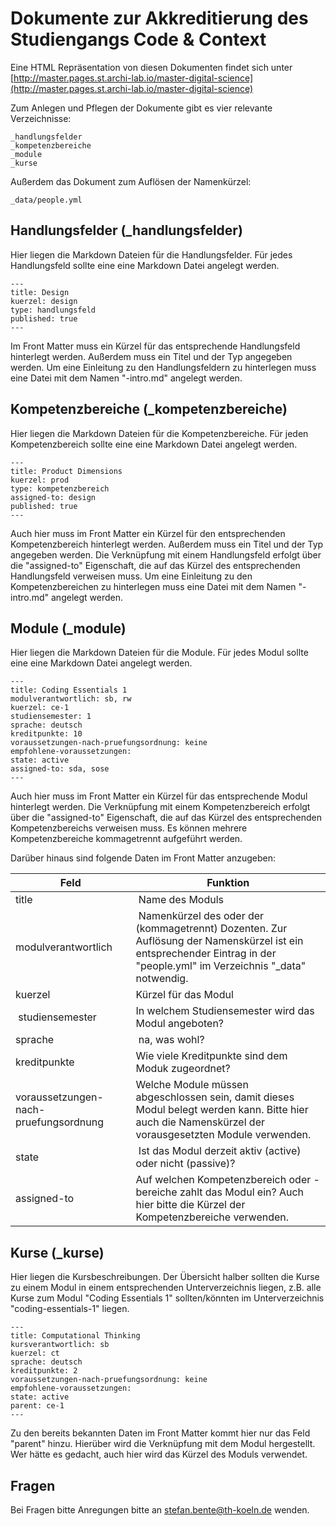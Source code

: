 # Dokumente zur Akkreditierung des Studiengangs Code & Context

Eine HTML Repräsentation von diesen Dokumenten findet sich unter [http://master.pages.st.archi-lab.io/master-digital-science](http://master.pages.st.archi-lab.io/master-digital-science)

Zum Anlegen und Pflegen der Dokumente gibt es vier relevante Verzeichnisse: 

```
_handlungsfelder
_kompetenzbereiche
_module
_kurse
```

Außerdem das Dokument zum Auflösen der Namenkürzel:

```
_data/people.yml

```


## Handlungsfelder (_handlungsfelder)

Hier liegen die Markdown Dateien für die Handlungsfelder. Für jedes Handlungsfeld sollte eine eine Markdown Datei angelegt werden.

```
---
title: Design
kuerzel: design
type: handlungsfeld
published: true
---
```

Im Front Matter muss ein Kürzel für das entsprechende Handlungsfeld hinterlegt werden. Außerdem muss ein Titel und der Typ angegeben werden. Um eine Einleitung zu den Handlungsfeldern zu hinterlegen muss eine Datei mit dem Namen "-intro.md" angelegt werden.

## Kompetenzbereiche (_kompetenzbereiche)

Hier liegen die Markdown Dateien für die Kompetenzbereiche. Für jeden Kompetenzbereich sollte eine eine Markdown Datei angelegt werden. 

```
---
title: Product Dimensions
kuerzel: prod
type: kompetenzbereich
assigned-to: design
published: true
---
```

Auch hier muss im Front Matter ein Kürzel für den entsprechenden Kompetenzbereich hinterlegt werden. Außerdem muss ein Titel und der Typ angegeben werden. Die Verknüpfung mit einem Handlungsfeld erfolgt über die "assigned-to" Eigenschaft, die auf das Kürzel des entsprechenden Handlungsfeld verweisen muss.
Um eine Einleitung zu den Kompetenzbereichen zu hinterlegen muss eine Datei mit dem Namen "-intro.md" angelegt werden.

## Module (_module)

Hier liegen die Markdown Dateien für die Module. Für jedes Modul sollte eine eine Markdown Datei angelegt werden.

```
---
title: Coding Essentials 1
modulverantwortlich: sb, rw
kuerzel: ce-1
studiensemester: 1
sprache: deutsch
kreditpunkte: 10
voraussetzungen-nach-pruefungsordnung: keine
empfohlene-voraussetzungen: 
state: active
assigned-to: sda, sose
---
```

Auch hier muss im Front Matter ein Kürzel für das entsprechende Modul hinterlegt werden. Die Verknüpfung mit einem Kompetenzbereich erfolgt über die "assigned-to" Eigenschaft, die auf das Kürzel des entsprechenden Kompetenzbereichs verweisen muss. Es können mehrere Kompetenzbereiche kommagetrennt aufgeführt werden.

Darüber hinaus sind folgende Daten im Front Matter anzugeben:

| Feld | Funktion |
| --- | --- |
| title | Name des Moduls |
| modulverantwortlich | Namenkürzel des oder der (kommagetrennt) Dozenten. Zur Auflösung der Namenskürzel ist ein entsprechender Eintrag in der "people.yml" im Verzeichnis "_data" notwendig. |
| kuerzel | Kürzel für das Modul |
| studiensemester | In welchem Studiensemester wird das Modul angeboten? |
| sprache | na, was wohl? |
| kreditpunkte | Wie viele Kreditpunkte sind dem Moduk zugeordnet? |
| voraussetzungen-nach-pruefungsordnung | Welche Module müssen abgeschlossen sein, damit dieses Modul belegt werden kann. Bitte hier auch die Namenskürzel der vorausgesetzten Module verwenden. |
| state | Ist das Modul derzeit aktiv (active) oder nicht (passive)? |
| assigned-to | Auf welchen Kompetenzbereich oder -bereiche zahlt das Modul ein? Auch hier bitte die Kürzel der Kompetenzbereiche verwenden. |

## Kurse (_kurse)

Hier liegen die Kursbeschreibungen. Der Übersicht halber sollten die Kurse zu einem Modul in einem entsprechenden Unterverzeichnis liegen, z.B. alle Kurse zum Modul "Coding Essentials 1" sollten/könnten im Unterverzeichnis "coding-essentials-1" liegen.

```
---
title: Computational Thinking
kursverantwortlich: sb
kuerzel: ct
sprache: deutsch
kreditpunkte: 2
voraussetzungen-nach-pruefungsordnung: keine
empfohlene-voraussetzungen: 
state: active
parent: ce-1
---
```

Zu den bereits bekannten Daten im Front Matter kommt hier nur das Feld "parent" hinzu. Hierüber wird die Verknüpfung mit dem Modul hergestellt. Wer hätte es gedacht, auch hier wird das Kürzel des Moduls verwendet.

## Fragen

Bei Fragen bitte Anregungen bitte an stefan.bente@th-koeln.de wenden. 


